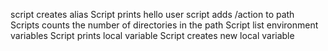 script creates alias
Script prints hello user
script adds /action to path
Scripts counts the number of directories in the path
Script list environment variables
Script prints local variable
Script creates new local variable
